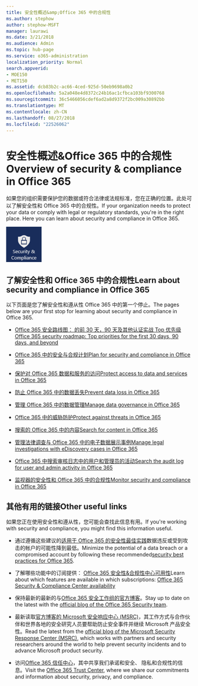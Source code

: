 ```yaml
---
title: 安全性概述&amp;Office 365 中的合规性
ms.author: stephow
author: stephow-MSFT
manager: laurawi
ms.date: 3/21/2018
ms.audience: Admin
ms.topic: hub-page
ms.service: o365-administration
localization_priority: Normal
search.appverid:
- MOE150
- MET150
ms.assetid: dcb83b2c-ac66-4ced-925d-50eb9698a0b2
ms.openlocfilehash: 5a2a048e4d8372c24b16ac1cfbca103bf9300768
ms.sourcegitcommit: 36c5466056cdef6ad2a8d9372f2bc009a30892bb
ms.translationtype: MT
ms.contentlocale: zh-CN
ms.lasthandoff: 08/27/2018
ms.locfileid: "22526062"
---
```

# <a name="overview-of-security-amp-compliance-in-office-365"></a><span data-ttu-id="63c56-102">安全性概述&amp;Office 365 中的合规性</span><span class="sxs-lookup"><span data-stu-id="63c56-102">Overview of security &amp; compliance in Office 365</span></span>

<span data-ttu-id="63c56-p101">如果您的组织需要保护您的数据或符合法律或法规标准，您在正确的位置。此处可以了解安全性和 Office 365 中的合规性。</span><span class="sxs-lookup"><span data-stu-id="63c56-p101">If your organization needs to protect your data or comply with legal or regulatory standards, you're in the right place. Here you can learn about security and compliance in Office 365.</span></span>
  
![在 Office 365 应用程序菜单上的安全性和遵从性的应用程序](media/d64f43a2-582b-4bfd-a148-ec641fade47a.png)
  
## <a name="learn-about-security-and-compliance-in-office-365"></a><span data-ttu-id="63c56-106">了解安全性和 Office 365 中的合规性</span><span class="sxs-lookup"><span data-stu-id="63c56-106">Learn about security and compliance in Office 365</span></span>

<span data-ttu-id="63c56-107">以下页面是您了解安全性和遵从性 Office 365 中的第一个停止。</span><span class="sxs-lookup"><span data-stu-id="63c56-107">The pages below are your first stop for learning about security and compliance in Office 365.</span></span> 
  
- [<span data-ttu-id="63c56-108">Office 365 安全路线图： 的前 30 天，90 天及其他认证实战 Top 优先级</span><span class="sxs-lookup"><span data-stu-id="63c56-108">Office 365 security roadmap: Top priorities for the first 30 days, 90 days, and beyond</span></span>](security-roadmap.md)
    
- [<span data-ttu-id="63c56-109">Office 365 中的安全与合规计划</span><span class="sxs-lookup"><span data-stu-id="63c56-109">Plan for security and compliance in Office 365</span></span>](plan-for-security-and-compliance.md)
    
- [<span data-ttu-id="63c56-110">保护对 Office 365 数据和服务的访问</span><span class="sxs-lookup"><span data-stu-id="63c56-110">Protect access to data and services in Office 365</span></span>](protect-access-to-data-and-services.md)
    
- [<span data-ttu-id="63c56-111">防止 Office 365 中的数据丢失</span><span class="sxs-lookup"><span data-stu-id="63c56-111">Prevent data loss in Office 365</span></span>](prevent-data-loss.md)
    
- [<span data-ttu-id="63c56-112">管理 Office 365 中的数据管理</span><span class="sxs-lookup"><span data-stu-id="63c56-112">Manage data governance in Office 365</span></span>](manage-data-governance.md)
    
- [<span data-ttu-id="63c56-113">Office 365 中的威胁防护</span><span class="sxs-lookup"><span data-stu-id="63c56-113">Protect against threats in Office 365</span></span>](protect-against-threats.md)
    
- [<span data-ttu-id="63c56-114">搜索的 Office 365 中的内容</span><span class="sxs-lookup"><span data-stu-id="63c56-114">Search for content in Office 365</span></span>](search-for-content.md)
    
- [<span data-ttu-id="63c56-115">管理法律调查与 Office 365 中的电子数据展示事例</span><span class="sxs-lookup"><span data-stu-id="63c56-115">Manage legal investigations with eDiscovery cases in Office 365</span></span>](manage-legal-investigations.md)
    
- [<span data-ttu-id="63c56-116">Office 365 中搜索审核日志中的用户和管理员的活动</span><span class="sxs-lookup"><span data-stu-id="63c56-116">Search the audit log for user and admin activity in Office 365</span></span>](search-the-audit-log.md)
    
- [<span data-ttu-id="63c56-117">监视器的安全性和 Office 365 中的合规性</span><span class="sxs-lookup"><span data-stu-id="63c56-117">Monitor security and compliance in Office 365</span></span>](monitor-security-and-compliance.md)
    
## <a name="other-useful-links"></a><span data-ttu-id="63c56-118">其他有用的链接</span><span class="sxs-lookup"><span data-stu-id="63c56-118">Other useful links</span></span>

<span data-ttu-id="63c56-119">如果您正在使用安全性和遵从性，您可能会查找此信息有用。</span><span class="sxs-lookup"><span data-stu-id="63c56-119">If you're working with security and compliance, you might find this information useful.</span></span>
  
- <span data-ttu-id="63c56-120">通过遵循这些建议的[适用于 Office 365 的安全性最佳实践](security-best-practices.md)数据违反或受到攻击的帐户的可能性降到最低。</span><span class="sxs-lookup"><span data-stu-id="63c56-120">Minimize the potential of a data breach or a compromised account by following these recommended[security best practices for Office 365](security-best-practices.md).</span></span>
    
- <span data-ttu-id="63c56-121">了解哪些功能中的订阅提供： [Office 365 安全性&amp;合规性中心可用性](https://go.microsoft.com/fwlink/?linkid=852983)</span><span class="sxs-lookup"><span data-stu-id="63c56-121">Learn about which features are available in which subscriptions: [Office 365 Security &amp; Compliance Center availability](https://go.microsoft.com/fwlink/?linkid=852983)</span></span>
    
- <span data-ttu-id="63c56-122">保持最新的最新的与[Office 365 安全工作组的官方博客](https://go.microsoft.com/fwlink/?linkid=852984)。</span><span class="sxs-lookup"><span data-stu-id="63c56-122">Stay up to date on the latest with the [official blog of the Office 365 Security team](https://go.microsoft.com/fwlink/?linkid=852984).</span></span>
    
- <span data-ttu-id="63c56-123">最新读取[官方博客的 Microsoft 安全响应中心 (MSRC)](https://go.microsoft.com/fwlink/?linkid=852985)，其工作方式与合作伙伴和世界各地的安全研究人员要帮助防止安全事件并继续 Microsoft 产品安全性。</span><span class="sxs-lookup"><span data-stu-id="63c56-123">Read the latest from the [official blog of the Microsoft Security Response Center (MSRC)](https://go.microsoft.com/fwlink/?linkid=852985), which works with partners and security researchers around the world to help prevent security incidents and to advance Microsoft product security.</span></span>
    
- <span data-ttu-id="63c56-124">访问[Office 365 信任中心](https://go.microsoft.com/fwlink/?linkid=845428)，其中共享我们承诺和安全、 隐私和合规性的信息。</span><span class="sxs-lookup"><span data-stu-id="63c56-124">Visit the [Office 365 Trust Center](https://go.microsoft.com/fwlink/?linkid=845428), where we share our commitments and information about security, privacy, and compliance.</span></span>
    

